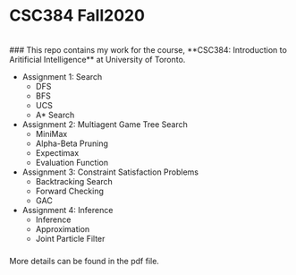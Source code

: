 # CSC384 Fall2020
<br />
###
This repo contains my work for the course, **CSC384: Introduction to Aritificial Intelligence** at University of Toronto. <br />

- Assignment 1: Search
  - DFS
  - BFS
  - UCS
  - A* Search 
- Assignment 2: Multiagent Game Tree Search
  - MiniMax
  - Alpha-Beta Pruning
  - Expectimax
  - Evaluation Function
- Assignment 3: Constraint Satisfaction Problems
  - Backtracking Search
  - Forward Checking
  - GAC
- Assignment 4: Inference
  - Inference
  - Approximation
  - Joint Particle Filter
###
More details can be found in the pdf file.  